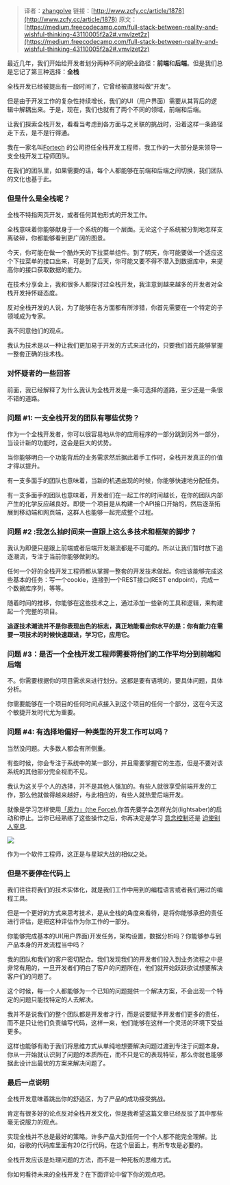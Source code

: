 > 译者：[zhangolve](http://www.zcfy.cc/@zhangolve)
> 链接：[http://www.zcfy.cc/article/1878](http://www.zcfy.cc/article/1878)
> 原文：[https://medium.freecodecamp.com/full-stack-between-reality-and-wishful-thinking-43110005f2a2#.vmvlzet2z](https://medium.freecodecamp.com/full-stack-between-reality-and-wishful-thinking-43110005f2a2#.vmvlzet2z)



最近几年，我们开始给开发者划分两种不同的职业路径：**前端**和**后端**。但是我们总是忘记了第三种选择：**全栈**

全栈开发已经被提出有一段时间了，它曾经被直接叫做“开发”。

但是由于开发工作的复杂性持续增长，我们的UI（用户界面）需要从其背后的逻辑中解耦出来。于是，现在，我们也就有了两个不同的领域，前端和后端。

让我们探索全栈开发，看看当考虑到各方面与之关联的挑战时，沿着这样一条路径走下去，是不是行得通。


我在一家名叫[Fortech](http://fortech.ro/) 的公司担任全栈开发工程师，我工作的一大部分是来领导一支全栈开发工程师团队。

在我们的团队里，如果需要的话，每个人都能够在前端和后端之间切换，我们团队的文化也基于此。

### 但是什么是全栈呢？

全栈不特指网页开发，或者任何其他形式的开发工作。


全栈意味着你能够献身于一个系统的每一个层面。无论这个子系统被分割地怎样支离破碎，你都能够看到更广阔的图景。

今天，你可能在做一个酷炸天的下拉菜单组件。到了明天，你可能要做一个适应这个下拉菜单的接口出来，可是到了后天，你可能又要不得不潜入到数据库中，来提高你的接口获取数据的能力。


在技术分享会上，我和很多人都探讨过全栈开发，我注意到越来越多的开发者对全栈开发持怀疑态度。

反对全栈开发的人说，为了能够在各方面都有所涉猎，你首先需要在一个特定的子领域成为专家。


我不同意他们的观点。



我认为技术是以一种让我们更加易于开发的方式来进化的，只要我们首先能够掌握一整套正确的技术栈。




### 对怀疑者的一些回答



前面，我已经解释了为什么我认为全栈开发是一条可选择的道路，至少还是一条很不错的道路。


### 问题 #1: 一支全栈开发的团队有哪些优势？

作为一个全栈开发者，你可以很容易地从你的应用程序的一部分跳到另外一部分，当设计新的功能时，这会是巨大的优势。

当你能够明白一个功能背后的业务需求然后据此着手工作时，全栈开发真正的价值才得以提升。


有一支多面手的团队也意味着，当新的机遇出现的时候，你能够快速地分配任务。


有一支多面手的团队也意味着，开发者们在一起工作的时间越长，在你的团队内部产生的化学反应越良好。即使一个项目是从构建一个API接口开始的，然后逐渐拓展到移动端和网页端，这群人也能够一起完成整个过程。


### 问题 #2 :我怎么抽时间来一直跟上这么多技术和框架的脚步？

我认为即便只是跟上前端或者后端开发潮流都是不可能的。所以让我们暂时放下追逐潮流，专注于当前你能够做到的。

任何一个好的全栈开发工程师都从掌握一整套的开发技术做起。你应该能够完成这些基本的任务：写一个cookie，连接到一个REST接口(REST endpoint)，完成一个数据库序列，等等。

随着时间的推移，你能够在这些技术之上，通过添加一些新的工具和逻辑，来构建起一个完整的项目。

**追逐技术潮流并不是你表现出色的标志，真正地能看出你水平的是：你有能力在需要一项技术的时候快速跟进，学习它，应用它。**



### 问题 #3：是否一个全栈开发工程师需要将他们的工作平均分到前端和后端


不。你需要根据你的项目需求来进行划分。这都是要有语境的，要具体问题，具体分析。

你需要能够在一个项目的任何时间点接入到这个项目的任何一个部分，这在今天这个敏捷开发时代尤为重要。



### 问题 #4: 有选择地偏好一种类型的开发工作可以吗？


当然没问题。大多数人都会有所侧重。



有些时候，你会专注于系统中的某一部分，并且需要掌握它的生态，但是不要对该系统的其他部分完全视而不见。



我认为这关乎个人的选择，并不是其他人强加的。有些人就很享受前端开发的工作，那么他就做得越来越好，与此相应的，有些人就热爱后端开发。


就像是学习怎样使用[「原力」(the Force)](https://en.wikipedia.org/wiki/The_Force_%28Star_Wars%29),你首先要学会怎样光剑(lightsaber)的启动和停止。当你已经熟练了这些操作之后，你再决定是学习 [意念控制](https://www.youtube.com/watch?v=GO_xfR64qSk)还是  [迫使别人窒息](https://www.youtube.com/watch?v=Zzs-OvfG8tE).

![](http://upload-images.jianshu.io/upload_images/48180-81d6da1f979c7a9c.gif?imageMogr2/auto-orient/strip) 



作为一个软件工程师，这正是与星球大战的相似之处。



### 但是不要停在代码上


我们往往将我们的技术实体化，就是我们工作中用到的编程语言或者我们用过的编程工具。


但是一个更好的方式来思考技术，是从全栈的角度来看待，是将你能够承担的责任进行评估，是把这种评估作为你工作的一部分。


你能够完成基本的UI(用户界面)开发任务，架构设置，数据分析吗？你能够参与到产品本身的开发流程当中吗？

我的团队和我们的客户密切配合。我们发现我们的开发者们投入到业务流程之中是非常有用的，一旦开发者们明白了客户的问题所在，他们就开始跃跃欲试想要解决客户们的问题了。

这个时候，每一个人都能够为一个已知的问题提供一个解决方案，不会出现一个特定的问题只能找特定的人去解决。

我并不是说我们的整个团队都是开发者才行，而是说要赋予开发者们更多的责任，而不是只让他们负责编写代码，这样一来，他们能够在这样一个灵活的环境下受益更多。

这样也能够有助于我们将思维方式从单纯地想要解决问题过渡到专注于问题本身。你从一开始就认识到了问题的本质所在，而不只是它的表现特征，那么你就也能够据此设计出最优的方案来解决问题了。



### 最后一点说明

全栈开发意味着跳出你的舒适区，为了产品的成功接受挑战。

肯定有很多好的论点反对全栈开发文化，但是我希望这篇文章已经反驳了其中那些毫无说服力的观点。


实现全栈并不总是最好的策略。许多产品大到任何一个个人都不能完全理解。比如，谷歌的代码库里面有20亿行代码。在这个层面上，有所专攻是必要的。


全栈开发应该是处理问题的方法，而不是一种死板的思维方式。


你如何看待未来的全栈开发？在下面评论中留下你的观点吧。
